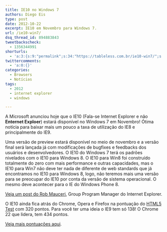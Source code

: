 ```yaml
---
title: IE10 no Windows 7
authors: Diego Eis
type: post
date: 2012-10-22
excerpt: IE10 em Novembro para Windows 7.
url: /ie10-win7/
dsq_thread_id: 894883843
tweetbackscheck:
  - 1356344991
shorturls:
  - 'a:3:{s:9:"permalink";s:34:"https://tableless.com.br/ie10-win7/";s:7:"tinyurl";s:26:"https://tinyurl.com/9sr9246";s:4:"isgd";s:19:"https://is.gd/MPcDYa";}'
twittercomments:
  - 'a:0:{}'
categories:
  - Browsers
  - Notícias
tags:
  - 2012
  - internet explorer
  - windows

---
```

A Microsoft anunciou hoje que o IE10 (Fala-se Internet Explorer e não **Enternet Exploer**) estará disponível no Windows 7 em Novembro! Ótima notícia para baixar mais um pouco a taxa de utilização do IE8 e principalmente do IE9.

Uma versão de preview estará disponível no meio de novembro e a versão final será lançada já com modificações de bugfixes e feedbacks dos usuários e desenvolvedores. O IE10 do Windows 7 terá os padrões nivelados com o IE10 para Windows 8. O IE10 para Win8 foi construído totalmente do zero com mais performance e outras capacidades, mas o IE10 para Win7 não deve ter nada de diferente de web standards que já encontramos no IE10 para Windows 8, logo, não teremos mais uma versão para se preocupar do IE10 por conta da versão de sistema operacional. O mesmo deve acontecer para o IE do Windows Phone 8.

[Veja um post do Rob Mauceri][1], Group Program Manager do Internet Explorer.

O IE10 ainda fica atrás do Chrome, Opera e Firefox na pontuação do [HTML5 Test][2] com 320 pontos. Para você ter uma ideia o IE9 tem só 138! O Chrome 22 que lidera, tem 434 pontos.
  
[Veja mais pontuações aqui][3].

 [1]: https://blogs.msdn.com/b/ie/archive/2012/10/17/ie10-on-windows-7-available-in-november.aspx
 [2]: https://html5test.com/
 [3]: https://html5test.com/results/desktop.html